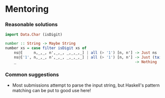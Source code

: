 # Mentoring

### Reasonable solutions

```haskell
import Data.Char (isDigit)

number :: String -> Maybe String
number xs = case filter isDigit xs of
    ns@[     n,_,_, n',_,_, _,_,_,_] | all (> '1') [n, n'] -> Just ns
    ns@['1', n,_,_, n',_,_, _,_,_,_] | all (> '1') [n, n'] -> Just (tail ns)
    _                                                      -> Nothing
```

### Common suggestions
- Most submissions attempt to parse the input string, but Haskell's pattern
matching can be put to good use here!
